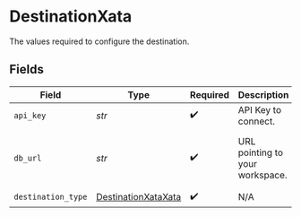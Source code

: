 # DestinationXata

The values required to configure the destination.


## Fields

| Field                                                                | Type                                                                 | Required                                                             | Description                                                          | Example                                                              |
| -------------------------------------------------------------------- | -------------------------------------------------------------------- | -------------------------------------------------------------------- | -------------------------------------------------------------------- | -------------------------------------------------------------------- |
| `api_key`                                                            | *str*                                                                | :heavy_check_mark:                                                   | API Key to connect.                                                  |                                                                      |
| `db_url`                                                             | *str*                                                                | :heavy_check_mark:                                                   | URL pointing to your workspace.                                      | https://my-workspace-abc123.us-east-1.xata.sh/db/nyc-taxi-fares:main |
| `destination_type`                                                   | [DestinationXataXata](../../models/shared/destinationxataxata.md)    | :heavy_check_mark:                                                   | N/A                                                                  |                                                                      |